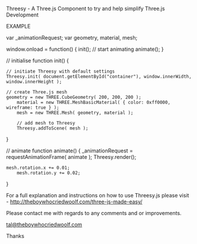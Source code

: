 Threesy - A Three.js Component to try and help simplify Three.js Development

EXAMPLE


var _animationRequest;
var geometry, material, mesh;

window.onload = function()
{
	init();
	// start animating
    	animate();
}

// initialise
function init()
{
	
	// initiate Threesy with default settings
	Threesy.init( document.getElementById("container"), window.innerWidth, window.innerHeight );
	
	// create Three.js mesh
	geometry = new THREE.CubeGeometry( 200, 200, 200 );
    	material = new THREE.MeshBasicMaterial( { color: 0xff0000, wireframe: true } );
    	mesh = new THREE.Mesh( geometry, material );
    
    	// add mesh to Threesy
    	Threesy.addToScene( mesh );
}

// animate
function animate()
{
	_animationRequest = requestAnimationFrame( animate ); 
	Threesy.render();
	
	mesh.rotation.x += 0.01;
    	mesh.rotation.y += 0.02;
}



For a full explanation and instructions on how to use Threesy.js please visit - http://theboywhocriedwoolf.com/three-js-made-easy/

Please contact me with regards to any comments and or improvements.

tal@theboywhocriedwoolf.com

Thanks